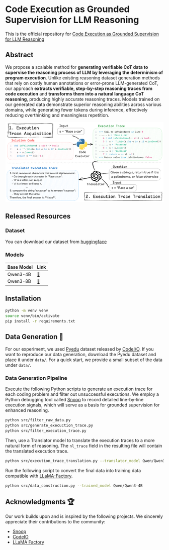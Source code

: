 # Code Execution as Grounded Supervision for LLM Reasoning

This is the official repository for [Code Execution as Grounded Supervision for LLM Reasoning]()

## Abstract

We propose a scalable method for **generating verifiable CoT data to supervise the reasoning process of LLM by leveraging the determinism of program execution**. Unlike existing reasoning dataset generation methods that rely on costly human annotations or error-prone LLM-generated CoT, our approach **extracts verifiable, step-by-step reasoning traces from code execution** and **transforms them into a natural language CoT reasoning**, producing highly accurate reasoning traces. Models trained on our generated data demonstrate superior reasoning abilities across various domains, while generating fewer tokens during inference, effectively reducing overthinking and meaningless repetition.

<p align="center">
    <img src="assets/overview.png" type="image/jpg"/>
<p>

## Released Resources 

### Dataset

You can download our dataset from [huggingface](https://huggingface.co/datasets/dongwonj/Execution-Grounded-Reasoning)

### Models

|Base Model|Link|
|-|-|
|Qwen3-4B|[🤗](https://huggingface.co/dongwonj/Qwen3-4B_code_execution_trace)|
|Qwen3-8B|[🤗](https://huggingface.co/dongwonj/Qwen3-8B_code_execution_trace)|

## Installation
```bash
python -m venv venv
source venv/bin/activate
pip install -r requirements.txt
```

## Data Generation 🔧
For our experiment, we used [Pyedu](https://huggingface.co/datasets/hkust-nlp/CodeIO-PyEdu-Reasoning-Raw) dataset released by [CodeI/O](https://huggingface.co/papers/2502.07316). If you want to reproduce our data generation, download the Pyedu dataset and place it under `data/`. For a quick start, we provide a small subset of the data under `data/`.

### Data Generation Pipeline
Execute the following Python scripts to generate an execution trace for each coding problem and filter out unsuccessful executions. We employ a Python debugging tool called [Snoop](https://github.com/alexmojaki/snoop) to record detailed line-by-line execution signals, which will serve as a basis for grounded supervision for enhanced reasoning.
```bash
python src/filter_raw_data.py
python src/generate_execuction_trace.py
python src/filter_execution_trace.py
```
Then, use a Translator model to translate the execution traces to a more natural form of reasoning. The `nl_trace` field in the resulting file will contain the translated execution trace. 
```bash
python src/execution_trace_translation.py --translator_model Qwen/Qwen3-32B --num_gpus 8
```
Run the following script to convert the final data into training data compatible with [LLaMA-Factory](https://github.com/hiyouga/LLaMA-Factory).
```bash
python src/data_construction.py --trained_model Qwen/Qwen3-4B
```

## Acknowledgments 🏆
Our work builds upon and is inspired by the following projects. We sincerely appreciate their contributions to the community:

- [Snoop](https://github.com/alexmojaki/snoop)
- [CodeIO](https://github.com/hkust-nlp/CodeIO)
- [LLaMA Factory](https://github.com/hiyouga/LLaMA-Factory)
